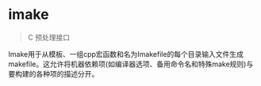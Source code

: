# imake

> C 预处理接口

Imake用于从模板、一组cpp宏函数和名为Imakefile的每个目录输入文件生成makefile。这允许将机器依赖项(如编译器选项、备用命令名和特殊make规则)与要构建的各种项的描述分开。
